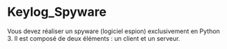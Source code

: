 # Keylog_Spyware
 Vous devez réaliser un spyware (logiciel espion) exclusivement en Python 3. Il est composé de deux éléments : un client et un  serveur.
